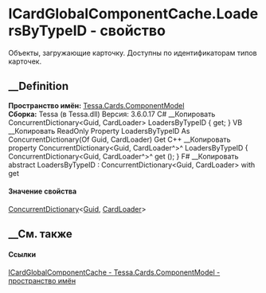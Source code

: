 # ICardGlobalComponentCache.LoadersByTypeID - свойство
Объекты, загружающие карточку. Доступны по идентификаторам типов карточек.
##  __Definition
 **Пространство имён:**
[Tessa.Cards.ComponentModel](N_Tessa_Cards_ComponentModel.htm)  
 **Сборка:** Tessa (в Tessa.dll) Версия: 3.6.0.17
C# __Копировать
    ConcurrentDictionary<Guid, CardLoader> LoadersByTypeID { get; }
VB __Копировать
     ReadOnly Property LoadersByTypeID As ConcurrentDictionary(Of Guid, CardLoader)
    	Get
C++ __Копировать
    property ConcurrentDictionary<Guid, CardLoader^>^ LoadersByTypeID {
    	ConcurrentDictionary<Guid, CardLoader^>^ get ();
    }
F# __Копировать
     abstract LoadersByTypeID : ConcurrentDictionary<Guid, CardLoader> with get
#### Значение свойства
[ConcurrentDictionary](https://learn.microsoft.com/dotnet/api/system.collections.concurrent.concurrentdictionary-2)<[Guid](https://learn.microsoft.com/dotnet/api/system.guid),
[CardLoader](T_Tessa_Cards_ComponentModel_CardLoader.htm)>
##  __См. также
#### Ссылки
[ICardGlobalComponentCache -
](T_Tessa_Cards_ComponentModel_ICardGlobalComponentCache.htm)
[Tessa.Cards.ComponentModel - пространство
имён](N_Tessa_Cards_ComponentModel.htm)
